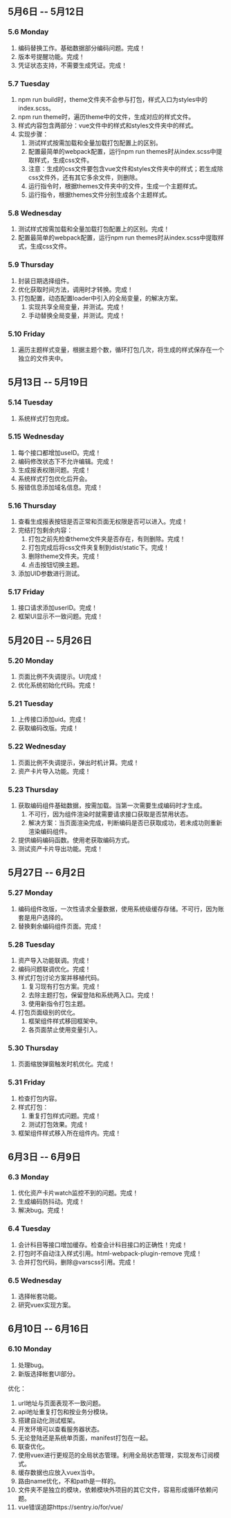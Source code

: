 ## 5月6日 -- 5月12日

### 5.6 Monday
1. 编码替换工作。基础数据部分编码问题。完成！
2. 版本号提醒功能。完成！
3. 凭证状态支持，不需要生成凭证。完成！

### 5.7 Tuesday
1. npm run build时，theme文件夹不会参与打包，样式入口为styles中的index.scss。
2. npm run theme时，遍历theme中的文件，生成对应的样式文件。
3. 样式内容包含两部分：vue文件中的样式和styles文件夹中的样式。
3. 实现步骤：
   1. 测试样式按需加载和全量加载打包配置上的区别。
   2. 配置最简单的webpack配置，运行npm run themes时从index.scss中提取样式，生成css文件。
   3. 注意：生成的css文件要包含vue文件和styles文件夹中的样式；若生成除css文件外，还有其它多余文件，则删除。
   4. 运行指令时，根据themes文件夹中的文件，生成一个主题样式。
   5. 运行指令，根据themes文件分别生成各个主题样式。

### 5.8 Wednesday
1. 测试样式按需加载和全量加载打包配置上的区别。完成！
2. 配置最简单的webpack配置，运行npm run themes时从index.scss中提取样式，生成css文件。

### 5.9 Thursday
1. 封装日期选择组件。
2. 优化获取时间方法，调用时才转换。完成！
3. 打包配置，动态配置loader中引入的全局变量，的解决方案。
   1. 实现共享全局变量，并测试。完成！
   2. 手动替换全局变量，并测试。完成！

### 5.10 Friday
1. 遍历主题样式变量，根据主题个数，循环打包几次，将生成的样式保存在一个独立的文件夹中。

## 5月13日 -- 5月19日

### 5.14 Tuesday
1. 系统样式打包完成。

### 5.15 Wednesday
1. 每个接口都增加useID。完成！
2. 编码修改状态下不允许编辑。完成！
3. 生成报表权限问题。完成！
4. 系统样式打包优化后开会。
5. 报错信息添加域名信息。完成！

### 5.16 Thursday
1. 查看生成报表按钮是否正常和页面无权限是否可以进入。完成！
2. 完结打包剩余内容：
   1. 打包之前先检查theme文件夹是否存在，有则删除。完成！
   2. 打包完成后将css文件夹复制到dist/static下。完成！
   3. 删除theme文件夹。完成！
   4. 点击按钮切换主题。
3. 添加UID参数进行测试。

### 5.17 Friday
1. 接口请求添加userID。完成！
2. 框架UI显示不一致问题。完成！

## 5月20日 -- 5月26日

### 5.20 Monday
1. 页面比例不失调提示。UI完成！
2. 优化系统初始化代码。完成！

### 5.21 Tuesday
1. 上传接口添加uid。完成！
2. 获取编码改版。完成！

### 5.22 Wednesday
1. 页面比例不失调提示，弹出时机计算。完成！
2. 资产卡片导入功能。完成！

### 5.23 Thursday
1. 获取编码组件基础数据，按需加载。当第一次需要生成编码时才生成。
   1. 不可行，因为组件渲染时就需要请求接口获取是否禁用状态。
   2. 解决方案：当页面渲染完成，判断编码是否已获取成功，若未成功则重新渲染编码组件。
2. 提供编码编码函数。使用老获取编码方式。
3. 测试资产卡片导出功能。完成！

## 5月27日 -- 6月2日

### 5.27 Monday
1. 编码组件改版，一次性请求全量数据，使用系统级缓存存储。不可行，因为账套是用户选择的。
2. 替换剩余编码组件页面。完成！

### 5.28 Tuesday
1. 资产导入功能联调。完成！
2. 编码问题联调优化。完成！
3. 样式打包讨论方案并移植代码。
   1. 复习现有打包方案。完成！
   2. 去除主题打包，保留登陆和系统两入口。完成！
   3. 使用新指令打包主题。
4. 打包页面级别的优化。
   1. 框架组件样式移回框架中。
   2. 各页面禁止使用变量引入。

### 5.30 Thursday
1. 页面缩放弹窗触发时机优化。完成！

### 5.31 Friday
1. 检查打包内容。
2. 样式打包：
   1. 重复打包样式问题。完成！
   2. 测试打包效果。完成！
3. 框架组件样式移入所在组件内。完成！

## 6月3日 -- 6月9日

### 6.3 Monday
1. 优化资产卡片watch监控不到的问题。完成！
2. 生成编码防抖动。完成！
3. 解决bug。完成！

### 6.4 Tuesday
1. 会计科目等接口增加缓存。检查会计科目接口的正确性！完成！
2. 打包时不自动注入样式引用。html-webpack-plugin-remove 完成！
3. 合并打包代码，删除@varscss引用。完成！

### 6.5 Wednesday
1. 选择帐套功能。
2. 研究vuex实现方案。

## 6月10日 -- 6月16日

### 6.10 Monday
1. 处理bug。
2. 新版选择帐套UI部分。

优化：
1. url地址与页面表现不一致问题。
1. api地址重复打包和按业务分模块。
1. 搭建自动化测试框架。
1. 开发环境可以查看服务器状态。
1. 无论登陆还是系统单页面，manifest打包在一起。
1. 联查优化。
1. 使用vuex进行更规范的全局状态管理。利用全局状态管理，实现发布订阅模式。
1. 缓存数据也应放入vuex当中。
1. 路由name优化，不和path是一样的。
1. 文件夹不是独立的模块，依赖模块外项目的其它文件，容易形成循环依赖问题。
1. vue错误追踪https://sentry.io/for/vue/
